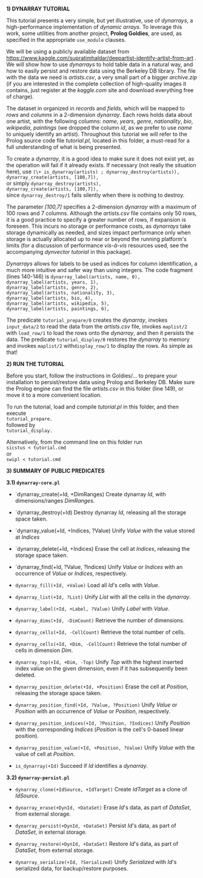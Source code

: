 **1) DYNARRAY TUTORIAL**

This tutorial presents a very simple, but yet illustrative, use of *dynarrays*, a high-performance implementation of *dynamic arrays*. To leverage this work, some utilities from another project, **Prolog Goldies**, are used, as specified in the appropriate `use_module` clauses.

We will be using a publicly available dataset from https://www.kaggle.com/supratimhaldar/deepartist-identify-artist-from-art . We will show how to use *dynarrays* to hold table data in a natural way, and how to easily persist and restore data using the Berkeley DB library. The file with the data we need is *artists.csv*, a very small part of a bigger *archive.zip* (if you are interested in the complete collection of high-quality images it contains, just register at the *kaggle.com* site and download everything free of charge).

The dataset in organized in *records* and *fields*, which will be mapped to *rows* and *columns* in a 2-dimension *dynarray*. Each rows holds data about one artist, with the following columns: *name*, *years*, *genre*, *nationality*, *bio*, *wikipedia*, *paintings* (we dropped the column *id*, as we prefer to use *name* to uniquely identify an artist). Throughout this tutorial we will refer to the Prolog source code file *tutorial.pl*, located in this folder, a must-read for a full understanding of what is being presented.

To create a *dynarray*, it is a good idea to make sure it does not exist yet, as the operation will fail if it already exists. If necessary (not really the situation here), use
`(\+ is_dynarray(artists) ; dynarray_destroy(artists)),`  
`dynarray_create(artists, [100,7]),`  
or simply
`dynarray_destroy(artists),`  
`dynarray_create(artists, [100,7]),`  
since `dynarray_destroy/1` fails silently when there is nothing to destroy.

The parameter *[100,7]* specifies a 2-dimension *dynarray* with a maximum of 100 rows and 7 columns. Although the *artists.csv* file contains only 50 rows, it is a good practice to specify a greater number of rows, if expansion is foreseen. This incurs no storage or performance costs, as *dynarrays* take storage dynamically as needed, and sizes impact performance only when storage is actually allocated up to near or beyond the running platform's limits (for a discussion of performance *vis-à-vis* resources used, see the accompanying *dynvector tutorial* in this package).

*Dynarrays* allows for labels to be used as indices for column identification, a much more intuitive and safer way than using integers. The code fragment (lines 140-146) is
`dynarray_label(artists, name, 0),`  
`dynarray_label(artists, years, 1),`  
`dynarray_label(artists, genre, 2),`  
`dynarray_label(artists, nationality, 3),`  
`dynarray_label(artists, bio, 4),`  
`dynarray_label(artists, wikipedia, 5),`  
`dynarray_label(artists, paintings, 6),`  

The predicate `tutorial_prepare/0` creates the *dynarray*, invokes `input_data/2` to read the data from the *artists.csv* file, invokes `maplist/2` with `load_row/1` to load the rows onto the *dynarray*, and then it persists the data. The predicate `tutorial_display/0` restores the *dynarray* to memory and invokes `maplist/2` with`display_row/1` to display the rows. As simple as that!


**2) RUN THE TUTORIAL**

Before you start, follow the instructions in Goldies/... to prepare your installation to persist/restore data using Prolog and Berkeley DB. Make sure the Prolog engine can find the file *artists.csv* in this folder (line 149), or move it to a more convenient location.

To run the tutorial, load and compile *tutorial.pl* in this folder, and then execute  
`tutorial_prepare.`  
followed by  
`tutorial_display.`  

Alternatively, from the command line on this folder run  
`sicstus < tutorial.cmd`  
or  
`swipl < tutorial.cmd`  
 

**3) SUMMARY OF PUBLIC PREDICATES**


**3.1) `dynarray-core.pl`**

- `dynarray_create(+Id, +DimRanges)
Create dynarray *Id*, with dimensions/ranges *DimRanges*.

- `dynarray_destroy(+Id)
Destroy dynarray *Id*, releasing all the storage space taken.

- `dynarray_value(+Id, +Indices, ?Value)
Unify *Value* with the value stored at *Indices*

- `dynarray_delete(+Id, +Indices)
Erase the cell at *Indices*, releasing the storage space taken.

- `dynarray_find(+Id, ?Value, ?Indices)
Unify *Value* or *Indices* with an occurrence of *Value* or *Indices*, respectively.

- `dynarray_fill(+Id, +Value)`
Load all *Id*'s cells with *Value*.

- `dynarray_list(+Id, ?List)`
Unify *List* with all the cells in the *dynarray*.

- `dynarray_label(+Id, +Label, ?Value)`
Unify *Label* with *Value*.

- `dynarray_dims(+Id, -DimCount)`
Retrieve the number of dimensions.

- `dynarray_cells(+Id, -CellCount)`
Retrieve the total number of cells.

- `dynarray_cells(+Id, +Dim, -CellCount)`
Retrieve the total number of cells in dimension *Dim*.

- `dynarray_top(+Id, +Dim, -Top)`
Unify *Top* with the highest inserted index value on the given dimension, even if it has subsequently been deleted.

- `dynarray_position_delete(+Id, +Position)`
Erase the cell at *Position*, releasing the storage space taken.

- `dynarray_position_find(+Id, ?Value, ?Position)`
Unify *Value* or *Position* with an occurrence of *Value* or *Position*, respectively.

- `dynarray_position_indices(+Id, ?Position, ?Indices)`
Unify *Position* with the corresponding *Indices* (*Position* is the cell's 0-based linear position).

- `dynarray_position_value(+Id, +Position, ?Value)`
Unify *Value* with the value of cell at *Position*.

- `is_dynarray(+Id)`
Succeed if *Id* identifies a *dynarray*.


**3.2) `dynarray-persist.pl`**

- `dynarray_clone(+IdSource, +IdTarget)`
Create *IdTarget* as a clone of *IdSource*.

- `dynarray_erase(+DynId, +DataSet)`
Erase *Id*'s data, as part of *DataSet*, from external storage.

- `dynarray_persist(+DynId, +DataSet)`
Persist *Id*'s data, as part of *DataSet*, in external storage.

- `dynarray_restore(+DynId, +DataSet)`
Restore *Id*'s data, as part of *DataSet*, from external storage.

- `dynarray_serialize(+Id, ?Serialized)`
Unify *Serialized* with *Id*'s serialized data, for backup/restore purposes.
